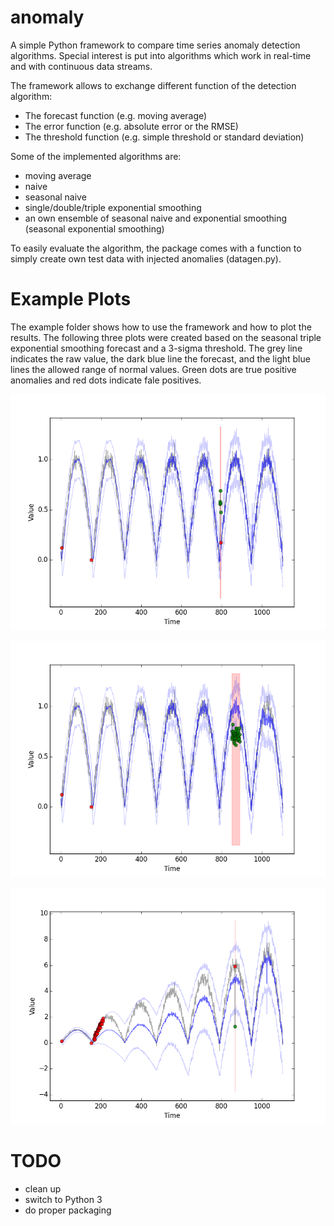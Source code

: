 # anomaly
A simple Python framework to compare time series anomaly detection algorithms. Special interest is put into algorithms
which work in real-time and with continuous data streams.

The framework allows to exchange different function of the detection algorithm:
- The forecast function (e.g. moving average)
- The error function (e.g. absolute error or the RMSE)
- The threshold function (e.g. simple threshold or standard deviation)

Some of the implemented algorithms are:
- moving average
- naive
- seasonal naive
- single/double/triple exponential smoothing
- an own ensemble of seasonal naive and exponential smoothing (seasonal exponential smoothing)

To easily evaluate the algorithm, the package comes with a function to simply create own test data with injected
anomalies (datagen.py).


# Example Plots
The example folder shows how to use the framework and how to plot the results.
The following three plots were created based on the seasonal triple exponential smoothing forecast and a 3-sigma threshold.
The grey line indicates the raw value, the dark blue line the forecast, and the light blue lines the allowed range of normal values.
Green dots are true positive anomalies and red dots indicate fale positives.

![cyclic_bump](example/output/png/cyclic_bump.png)

![cyclic_sagged](example/output/png/cyclic_sagged.png)

![grow_with_error](example/output/png/grow_with_error.png)


# TODO
- clean up
- switch to Python 3
- do proper packaging
